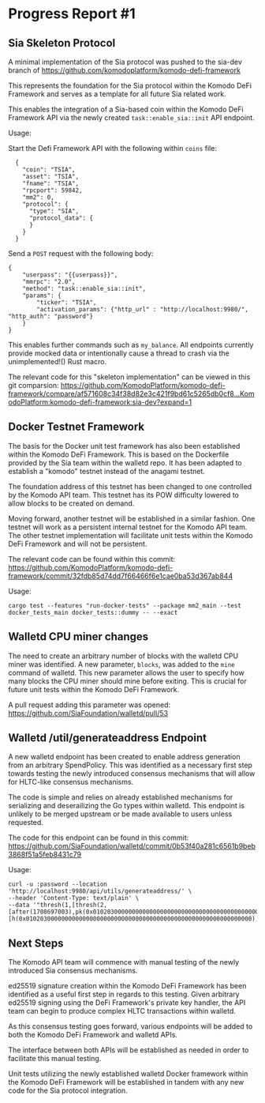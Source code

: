 # Progress Report #1

## Sia Skeleton Protocol

A minimal implementation of the Sia protocol was pushed to the sia-dev branch of https://github.com/komodoplatform/komodo-defi-framework 

This represents the foundation for the Sia protocol within the Komodo DeFi Framework and serves as a template for all future Sia related work.

This enables the integration of a Sia-based coin within the Komodo DeFi Framework API via the newly created `task::enable_sia::init` API endpoint.

Usage:

Start the Defi Framework API with the following within `coins` file:
```shell
  {
    "coin": "TSIA",
    "asset": "TSIA",
    "fname": "TSIA",
    "rpcport": 59842,
    "mm2": 0,
    "protocol": {
      "type": "SIA",
      "protocol_data": {
      }
    }
  }
```

Send a `POST` request with the following body:
```shell
{
	"userpass": "{{userpass}}",
    "mmrpc": "2.0",
    "method": "task::enable_sia::init",
    "params": {
        "ticker": "TSIA",
        "activation_params": {"http_url" : "http://localhost:9980/", "http_auth": "password"}
    }
}
```

This enables further commands such as `my_balance`. All endpoints currently provide mocked data or intentionally cause a thread to crash via the unimplemented!() Rust macro.

The relevant code for this "skeleton implementation" can be viewed in this git comparsion: https://github.com/KomodoPlatform/komodo-defi-framework/compare/af571608c34f38d82e3c421f9bd61c5265db0cf8...KomodoPlatform:komodo-defi-framework:sia-dev?expand=1

## Docker Testnet Framework

The basis for the Docker unit test framework has also been established within the Komodo DeFi Framework. This is based on the Dockerfile provided by the Sia team within the walletd repo. It has been adapted to establish a "komodo" testnet instead of the anagami testnet. 

The foundation address of this testnet has been changed to one controlled by the Komodo API team. This testnet has its POW difficulty lowered to allow blocks to be created on demand. 

Moving forward, another testnet will be established in a similar fashion. One testnet will work as a persistent internal testnet for the Komodo API team. The other testnet implementation will facilitate unit tests within the Komodo DeFi Framework and will not be persistent.

The relevant code can be found within this commit: https://github.com/KomodoPlatform/komodo-defi-framework/commit/32fdb85d74dd7f66466f6e1cae0ba53d367ab844

Usage:
```shell
cargo test --features "run-docker-tests" --package mm2_main --test docker_tests_main docker_tests::dummy -- --exact
```

## Walletd CPU miner changes

The need to create an arbitrary number of blocks with the walletd CPU miner was identified. A new parameter, `blocks`, was added to the `mine` command of walletd. This new parameter allows the user to specify how many blocks the CPU miner should mine before exiting. This is crucial for future unit tests within the Komodo DeFi Framework. 

A pull request adding this parameter was opened: https://github.com/SiaFoundation/walletd/pull/53

## Walletd /util/generateaddress Endpoint

A new walletd endpoint has been created to enable address generation from an arbitrary SpendPolicy. This was identified as a necessary first step towards testing the newly introduced consensus mechanisms that will allow for HLTC-like consensus mechanisms. 

The code is simple and relies on already established mechanisms for serializing and deserailizing the Go types within walletd. This endpoint is unlikely to be merged upstream or be made available to users unless requested. 

The code for this endpoint can be found in this commit: https://github.com/SiaFoundation/walletd/commit/0b53f40a281c6561b9beb3868f51a5feb8431c79

Usage:
```shell
curl -u :password --location 'http://localhost:9980/api/utils/generateaddress/' \
--header 'Content-Type: text/plain' \
--data '"thresh(1,[thresh(2,[after(1708697003),pk(0x0102030000000000000000000000000000000000000000000000000000000000)]),thresh(2,[h(0x0102030000000000000000000000000000000000000000000000000000000000),pk(0x0405060000000000000000000000000000000000000000000000000000000000)])])"'
```

## Next Steps

The Komodo API team will commence with manual testing of the newly introduced Sia consensus mechanisms.

ed25519 signature creation within the Komodo DeFi Framework has been identified as a useful first step in regards to this testing. Given arbitrary ed25519 signing using the DeFi Framework's private key handler, the API team can begin to produce complex HLTC transactions within walletd. 

As this consensus testing goes forward, various endpoints will be added to both the Komodo DeFi Framework and walletd APIs.

The interface between both APIs will be established as needed in order to facilitate this manual testing.

Unit tests utilizing the newly established walletd Docker framework within the Komodo DeFi Framework will be established in tandem with any new code for the Sia protocol integration.
